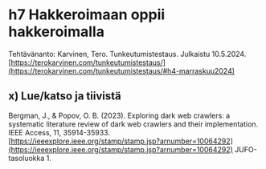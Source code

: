 # h7 Hakkeroimaan oppii hakkeroimalla

Tehtävänanto: Karvinen, Tero. Tunkeutumistestaus. Julkaistu 10.5.2024. [https://terokarvinen.com/tunkeutumistestaus/](https://terokarvinen.com/tunkeutumistestaus/#h4-marraskuu2024)

## x) Lue/katso ja tiivistä

Bergman, J., & Popov, O. B. (2023). Exploring dark web crawlers: a systematic literature review of dark web crawlers and their implementation. IEEE Access, 11, 35914-35933. [https://ieeexplore.ieee.org/stamp/stamp.jsp?arnumber=10064292](https://ieeexplore.ieee.org/stamp/stamp.jsp?arnumber=10064292)
JUFO-tasoluokka 1.
